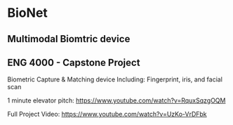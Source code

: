 # BioNet
## Multimodal Biomtric device
## ENG 4000 - Capstone Project

Biometric Capture & Matching device
Including: Fingerprint, iris, and facial scan

1 minute elevator pitch: https://www.youtube.com/watch?v=RquxSqzgOQM

Full Project Video: https://www.youtube.com/watch?v=UzKo-VrDFbk
